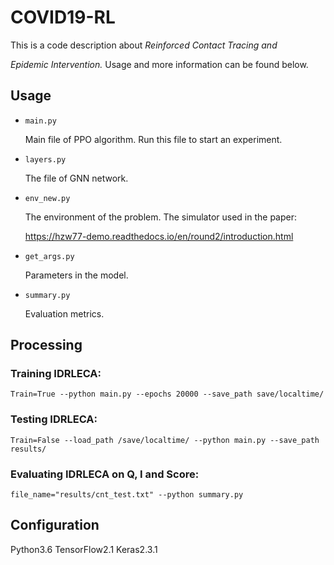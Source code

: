# COVID19-RL

This is a code description about *Reinforced Contact Tracing and*

*Epidemic Intervention.* Usage and more information can be found below.

## Usage

* `main.py`

  Main file of PPO algorithm. Run this file to start an experiment.

* `layers.py`

  The file of GNN network.

* `env_new.py`

  The environment of the problem. The simulator used in the paper: 

  https://hzw77-demo.readthedocs.io/en/round2/introduction.html

* `get_args.py`

  Parameters in the model.

* `summary.py`
  
  Evaluation metrics.
## Processing

### Training IDRLECA:
`Train=True --python main.py --epochs 20000 --save_path save/localtime/ `

### Testing IDRLECA:
`Train=False --load_path /save/localtime/ --python main.py --save_path results/  `

### Evaluating IDRLECA on Q, I  and Score:
`file_name="results/cnt_test.txt" --python summary.py`

## Configuration
  Python3.6
  TensorFlow2.1
  Keras2.3.1






